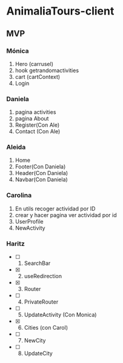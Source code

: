# AnimaliaTours-client

##  MVP

### Mónica
1. Hero (carrusel)
2. hook getrandomactivities
3. cart (cartContext)
4. Login


### Daniela
1. pagina activities
2. pagina About
3. Register(Con Ale)
4. Contact (Con Ale)


### Aleida
1. Home
2. Footer(Con Daniela)
3. Header(Con Daniela)
4. Navbar(Con Daniela)
 

### Carolina
1. En utils recoger actividad por ID
2. crear y hacer pagina ver actividad por id
3. UserProfile
4. NewActivity


### Haritz
- [ ] 1. SearchBar
- [x] 2. useRedirection
- [x] 3. Router
- [ ] 4. PrivateRouter
- [ ] 5. UpdateActivity (Con Monica)
- [x] 6. Cities (con Carol)
- [ ] 7. NewCity
- [ ] 8. UpdateCity

